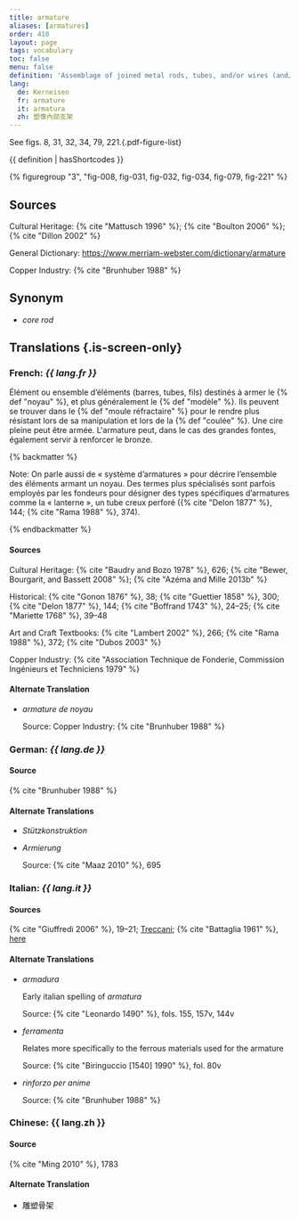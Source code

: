 ```yaml
---
title: armature
aliases: [armatures]
order: 410
layout: page
tags: vocabulary
toc: false
menu: false
definition: 'Assemblage of joined metal rods, tubes, and/or wires (and/or other materials such as wood) that provides a structural framework for a sculpture and usually attaches to a base. Though generally internal, it may also include external supporting components that are eventually removed. In a lost-wax {% def "bronze" %}, the armature is created to support the {% def "model" %}, whether it is hollow or solid. In the case of a hollow {% def "cast (n.)" "cast" %}, it will further help support the refractory mass of the {% def "core" %} during the {% def "pour" %} (see [GI](/intro/)). Armatures may also be used in the assembly of a sculpture that was cast in parts, and in the repair of sculptures that have been structurally damaged (e.g., large archaeological bronzes).'
lang:
  de: Kerneisen
  fr: armature
  it: armatura
  zh: 塑像內部支架
---
```


See figs. 8, 31, 32, 34, 79, 221.{.pdf-figure-list}

{{ definition | hasShortcodes }}

{% figuregroup "3", "fig-008, fig-031, fig-032, fig-034, fig-079, fig-221" %}

## Sources

Cultural Heritage: {% cite "Mattusch 1996" %}; {% cite "Boulton 2006" %}; {% cite "Dillon 2002" %}

General Dictionary: <https://www.merriam-webster.com/dictionary/armature>

Copper Industry: {% cite "Brunhuber 1988" %}

## Synonym

- *core rod*

## Translations {.is-screen-only}

<div class="accordion">

### **French**: *{{ lang.fr }}*

Élément ou ensemble d’éléments (barres, tubes, fils) destinés à armer le {% def "noyau" %}, et plus généralement le {% def "modèle" %}. Ils peuvent se trouver dans le {% def "moule réfractaire" %} pour le rendre plus résistant lors de sa manipulation et lors de la {% def "coulée" %}. Une cire pleine peut être armée. L'armature peut, dans le cas des grandes fontes, également servir à renforcer le bronze.

{% backmatter %}

Note: On parle aussi de « système d’armatures » pour décrire l’ensemble des éléments armant un noyau. Des termes plus spécialisés sont parfois employés par les fondeurs pour désigner des types spécifiques d’armatures comme la « lanterne », un tube creux perforé ({% cite "Delon 1877" %}, 144; {% cite "Rama 1988" %}, 374).

{% endbackmatter %}

#### Sources

Cultural Heritage: {% cite "Baudry and Bozo 1978" %}, 626; {% cite "Bewer, Bourgarit, and Bassett 2008" %}; {% cite "Azéma and Mille 2013b" %}

Historical: {% cite "Gonon 1876" %}, 38; {% cite "Guettier 1858" %}, 300; {% cite "Delon 1877" %}, 144; {% cite "Boffrand 1743" %}, 24–25; {% cite "Mariette 1768" %}, 39–48

Art and Craft Textbooks: {% cite "Lambert 2002" %}, 266; {% cite "Rama 1988" %}, 372; {% cite "Dubos 2003" %}

Copper Industry: {% cite "Association Technique de Fonderie, Commission Ingénieurs et Techniciens 1979" %}

#### Alternate Translation

- *armature de noyau*

    Source: Copper Industry: {% cite "Brunhuber 1988" %}

### **German**: *{{ lang.de }}*

#### Source

{% cite "Brunhuber 1988" %}

#### Alternate Translations

- *Stützkonstruktion*

- *Armierung*

    Source: {% cite "Maaz 2010" %}, 695

### **Italian**: *{{ lang.it }}*

#### Sources

{% cite "Giuffredi 2006" %}, 19–21; [Treccani](http://www.treccani.it/vocabolario/armatura); {% cite "Battaglia 1961" %}, [here](http://www.gdli.it/pdf_viewer/Scripts/pdf.js/web/viewer.asp?file=/PDF/GDLI01/GDLI_01_ocr_676.pdf&parola=armatura)

#### Alternate Translations

- *armadura*

    Early italian spelling of *armatura*

    Source: {% cite "Leonardo 1490" %}, fols. 155, 157v, 144v

- *ferramenta*

    Relates more specifically to the ferrous materials used for the armature

    Source: {% cite "Biringuccio [1540] 1990" %}, fol. 80v

- *rinforzo per anime*

    Source: {% cite "Brunhuber 1988" %}

### **Chinese**: {{ lang.zh }}

#### Source

{% cite "Ming 2010" %}, 1783

#### Alternate Translation

- 雕塑骨架

</div>
